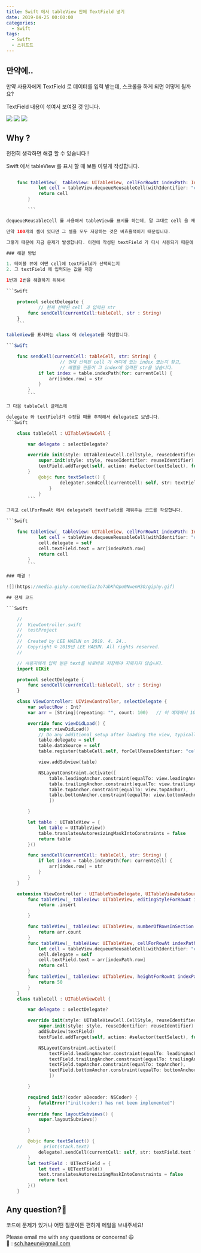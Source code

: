 ```yaml
---
title: Swift 에서 tableView 안에 TextField 넣기
date: 2019-04-25 00:00:00
categories:
  - Swift
tags:
  - Swift
  - 스위프트
---
```


## 만약에..

만약 사용자에게 TextField 로 데이터를 입력 받는데, 스크롤을 하게 되면 어떻게 될까요?

TextField 내용이 섞여서 보여질 것 입니다.

![](/image/190425/img1.png) ![](/image/190425/img2.png)
![](/image/190425/img3.png)

## Why ?

천천히 생각하면 해결 할 수 있습니다 !

Swift 에서 tableView 를 표시 할 때 보통 이렇게 작성합니다.

````Swift

    func tableView(_ tableView: UITableView, cellForRowAt indexPath: IndexPath) -> UITableViewCell {
            let cell = tableView.dequeueReusableCell(withIdentifier: "cell")! as! tableCell
            return cell
        }

        ```

dequeueReusableCell 를 사용해서 tableView를 표시를 하는데, 말 그대로 cell 을 재사용합니다.

만약 100개의 셀이 있다면 그 셀을 모두 저장하는 것은 비효율적이기 때문입니다.

그렇기 때문에 지금 문제가 발생합니다. 이전에 작성된 textField 가 다시 사용되기 때문에 앞서작성한 textField 가 그대로 남기 때문입니다 !

### 해결 방법

1. 테이블 뷰에 어떤 cell에 textField가 선택되는지
2. 그 textField 에 입력되는 값을 저장

1번과 2번을 해결하기 위해서

```Swift

    protocol selectDelegate {
    		// 현재 선택된 cell 과 입력된 str
        func sendCell(currentCell:tableCell, str : String)
    }
    ```

tableView를 표시하는 class 에 delegate를 작성합니다.

```Swift

    func sendCell(currentCell: tableCell, str: String) {
    				// 현재 선택된 cell 가 어디에 있는 index 였는지 찾고,
    				// 배열을 만들어 그 index에 입력된 str을 넣습니다.
            if let index = table.indexPath(for: currentCell) {
                arr[index.row] = str
            }
        }
        ```

그 다음 tableCell 글래스에

delegate 와 textField가 수정될 때를 추적해서 delegate로 보냅니다.
```Swift

    class tableCell : UITableViewCell {

        var delegate : selectDelegate?

        override init(style: UITableViewCell.CellStyle, reuseIdentifier: String?) {
            super.init(style: style, reuseIdentifier: reuseIdentifier)
            textField.addTarget(self, action: #selector(textSelect), for: UIControl.Event.editingChanged)
    	}
    		@objc func textSelect() {
    		        delegate?.sendCell(currentCell: self, str: textField.text ?? "")
    		    }
    		}
        ```

그리고 cellForRowAt 에서 delegate와 textField를 채워주는 코드를 작성합니다.

```Swift

    func tableView(_ tableView: UITableView, cellForRowAt indexPath: IndexPath) -> UITableViewCell {
            let cell = tableView.dequeueReusableCell(withIdentifier: "cell")! as! tableCell
            cell.delegate = self
            cell.textField.text = arr[indexPath.row]
            return cell
        }
        ```

### 해결 !

![](https://media.giphy.com/media/3o7abKhOpu0NwenH3O/giphy.gif)

## 전체 코드

```Swift

    //
    //  ViewController.swift
    //  testProject
    //
    //  Created by LEE HAEUN on 2019. 4. 24..
    //  Copyright © 2019년 LEE HAEUN. All rights reserved.
    //

    // 사용자에게 입력 받은 text를 바로바로 저장해야 지워지지 않습니다.
    import UIKit

    protocol selectDelegate {
        func sendCell(currentCell:tableCell, str : String)
    }

    class ViewController: UIViewController, selectDelegate {
        var selectRow : Int?
        var arr = [String](repeating: "", count: 100)   // 이 예제에서 100개의 cell 만들었음

        override func viewDidLoad() {
            super.viewDidLoad()
            // Do any additional setup after loading the view, typically from a nib.
            table.delegate = self
            table.dataSource = self
            table.register(tableCell.self, forCellReuseIdentifier: "cell")

            view.addSubview(table)

            NSLayoutConstraint.activate([
                table.leadingAnchor.constraint(equalTo: view.leadingAnchor),
                table.trailingAnchor.constraint(equalTo: view.trailingAnchor),
                table.topAnchor.constraint(equalTo: view.topAnchor),
                table.bottomAnchor.constraint(equalTo: view.bottomAnchor)
                ])

        }

        let table : UITableView = {
            let table = UITableView()
            table.translatesAutoresizingMaskIntoConstraints = false
            return table
        }()

        func sendCell(currentCell: tableCell, str: String) {
            if let index = table.indexPath(for: currentCell) {
                arr[index.row] = str
            }
        }
    }

    extension ViewController : UITableViewDelegate, UITableViewDataSource {
        func tableView(_ tableView: UITableView, editingStyleForRowAt indexPath: IndexPath) -> UITableViewCell.EditingStyle {
            return .insert

        }

        func tableView(_ tableView: UITableView, numberOfRowsInSection section: Int) -> Int {
            return arr.count
        }
        func tableView(_ tableView: UITableView, cellForRowAt indexPath: IndexPath) -> UITableViewCell {
            let cell = tableView.dequeueReusableCell(withIdentifier: "cell")! as! tableCell
            cell.delegate = self
            cell.textField.text = arr[indexPath.row]
            return cell
        }
        func tableView(_ tableView: UITableView, heightForRowAt indexPath: IndexPath) -> CGFloat {
            return 50
        }
    }
    class tableCell : UITableViewCell {

        var delegate : selectDelegate?

        override init(style: UITableViewCell.CellStyle, reuseIdentifier: String?) {
            super.init(style: style, reuseIdentifier: reuseIdentifier)
            addSubview(textField)
            textField.addTarget(self, action: #selector(textSelect), for: UIControl.Event.editingChanged)

            NSLayoutConstraint.activate([
                textField.leadingAnchor.constraint(equalTo: leadingAnchor),
                textField.trailingAnchor.constraint(equalTo: trailingAnchor),
                textField.topAnchor.constraint(equalTo: topAnchor),
                textField.bottomAnchor.constraint(equalTo: bottomAnchor)
                ])

        }

        required init?(coder aDecoder: NSCoder) {
            fatalError("init(coder:) has not been implemented")
        }
        override func layoutSubviews() {
            super.layoutSubviews()

        }

        @objc func textSelect() {
    //        print(stack.text)
            delegate?.sendCell(currentCell: self, str: textField.text ?? "")
        }
        let textField : UITextField = {
            let text = UITextField()
            text.translatesAutoresizingMaskIntoConstraints = false
            return text
        }()
    }

````

## Any question?🙋‍

코드에 문제가 있거나 어떤 질문이든 편하게 메일을 보내주세요!

Please email me with any questions or concerns! 😃<br/>
💌 : sch.haeun@gmail.com

```

```
